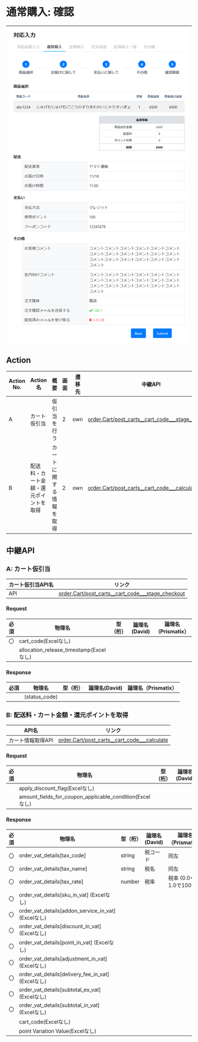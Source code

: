 # 通常購入: 確認
|![画面](../../../images/regular_purchase_5_check.png)|  
|:-:|

## Action

| Action No. | Action名 | 概要 | 画面 | 遷移先 | 中継API | 
| --- | --- | --- | --- | --- | --- |
| A | カート仮引当 | 仮引当を行う | 2 | own | [order.Cart/post_carts__cart_code___stage_checkout](http://3.114.104.100/#/order.Cart/post_carts__cart_code___stage_checkout) |
| B | 配送料・カート金額・還元ポイントを取得 | カートに関する情報を取得 | 2 | own | [order.Cart/post_carts__cart_code___calculate](http://3.114.104.100/#/order.Cart/post_carts__cart_code___calculate) |

## 中継API

### A: カート仮引当

| カート仮引当API名 | リンク |
| --- | --- |
| API | [order.Cart/post_carts__cart_code___stage_checkout](http://3.114.104.100/#/order.Cart/post_carts__cart_code___stage_checkout) |  

#### Request

| 必須 | 物理名 | 型（桁） | 論理名(David) | 論理名（Prismatix） |
| ---| --- | --- | --- | --- |
| 〇 | cart_code(Excelなし) |  |  |  |
|  | allocation_release_timestamp(Excelなし) |  |  |  |

#### Response

| 必須 | 物理名 | 型（桁） | 論理名(David) | 論理名（Prismatix） |
| ---| --- | --- | --- | --- |
|  | (status_code) |  |  |  |

### B: 配送料・カート金額・還元ポイントを取得

| API名 | リンク |
| --- | --- |
| カート情報取得API | [order.Cart/post_carts__cart_code___calculate](http://3.114.104.100/#/order.Cart/post_carts__cart_code___calculate) |  

#### Request

| 必須 | 物理名 | 型（桁） | 論理名(David) | 論理名（Prismatix） |
| --- | --- | --- | --- | --- |
|  | apply_discount_flag(Excelなし) |  |  |  |
|  | amount_fields_for_coupon_applicable_condition(Excelなし) |  |  |  |

#### Response

| 必須 | 物理名 | 型（桁） | 論理名(David) | 論理名（Prismatix） |
| --- | --- | --- | --- | --- |
| 〇 | order_vat_details[tax_code] | string | 税コード | 同左 |
| 〇 | order_vat_details[tax_name] | string | 税名 | 同左 |
| 〇 | order_vat_details[tax_rate] | number | 税率 | 税率 (0.0<=、1.0で100%) |
| 〇 | order_vat_details[sku_in_vat] (Excelなし) |  |  |  |
| 〇 | order_vat_details[addon_service_in_vat] (Excelなし) |  |  |  |
| 〇 | order_vat_details[discount_in_vat] (Excelなし) |  |  |  |
| 〇 | order_vat_details[point_in_vat] (Excelなし) |  |  |  |
| 〇 | order_vat_details[adjustment_in_vat] (Excelなし) |  |  |  |
| 〇 | order_vat_details[delivery_fee_in_vat] (Excelなし) |  |  |  |
| 〇 | order_vat_details[subtotal_ex_vat] (Excelなし) |  |  |  |
| 〇 | order_vat_details[subtotal_in_vat] (Excelなし) |  |  |  |
|  | cart_code(Excelなし) |  |  |  |
|  | point Variation Value(Excelなし) |  |  |  |